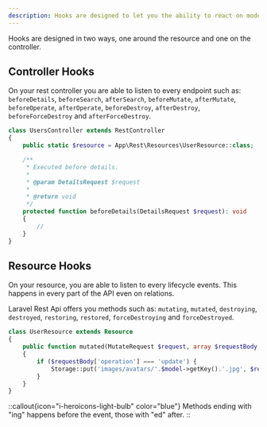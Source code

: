 ```yaml
---
description: Hooks are designed to let you the ability to react on model's lifecycle of your models.
---
```


Hooks are designed in two ways, one around the resource and one on the controller.

## Controller Hooks

On your rest controller you are able to listen to every endpoint such as: `beforeDetails`, `beforeSearch`, `afterSearch`, `beforeMutate`, `afterMutate`, `beforeOperate`, `afterOperate`, `beforeDestroy`, `afterDestroy`, `beforeForceDestroy` and `afterForceDestroy`.

```php
class UsersController extends RestController
{
    public static $resource = App\Rest\Resources\UserResource::class;

    /**
     * Executed before details.
     *
     * @param DetailsRequest $request
     *
     * @return void
     */
    protected function beforeDetails(DetailsRequest $request): void
    {
        // 
    }
}
```

## Resource Hooks

On your resource, you are able to listen to every lifecycle events. This happens in every part of the API even on relations.

Laravel Rest Api offers you methods such as: `mutating`, `mutated`, `destroying`, `destroyed`, `restoring`, `restored`, `forceDestroying` and `forceDestroyed`.

```php
class UserResource extends Resource
{
    public function mutated(MutateRequest $request, array $requestBody, Model $model): void
    {
        if ($requestBody['operation'] === 'update') {
            Storage::put('images/avatars/'.$model->getKey().'.jpg', $requestBody['attributes']['file'])
        }
    }
}
```

::callout{icon="i-heroicons-light-bulb" color="blue"}
Methods ending with "ing" happens before the event, those with "ed" after.
::
